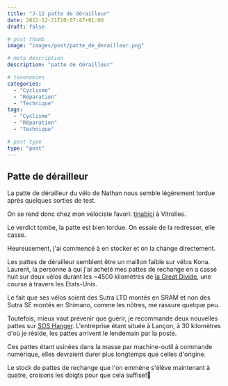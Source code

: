 ```yaml
---
title: "J-12 patte de dérailleur"
date: 2022-12-21T20:07:47+01:00
draft: false

# post thumb
image: "images/post/patte_de_derailleur.png"

# meta description
description: "patte de dérailleur"

# taxonomies
categories: 
  - "Cyclisme"
  - "Réparation"
  - "Technique"
tags:
  - "Cyclisme"
  - "Réparation"
  - "Technique"

# post type
type: "post"
---
```


## Patte de dérailleur

La patte de dérailleur du vélo de Nathan nous semble légèrement tordue après quelques sorties de
test.

On se rend donc chez mon vélociste favori: [tinabici](https://tinabici.com/) à Vitrolles.

Le verdict tombe, la patte est bien tordue. On essaie de la redresser, elle casse.

Heureusement, j'ai commencé à en stocker et on la change directement.

Les pattes de dérailleur semblent être un maillon faible sur vélos Kona. Laurent, la personne à qui
j'ai acheté mes pattes de rechange en a cassé huit sur deux vélos durant les ~4500 kilomètres de
[la Great Divide](http://greatdivideroute.com/), une course à travers les Etats-Unis.

Le fait que ses vélos soient des Sutra LTD montés en SRAM et non des Sutra SE montés en Shimano,
comme les nôtres, me rassure quelque peu.

Toutefois, mieux vaut prévenir que guérir, je recommande deux nouvelles pattes sur
[SOS Hanger](https://soshanger.com/). L'entreprise étant située à Lançon, à 30 kilomètres d'où je
réside, les pattes arrivent le lendemain par la poste.

Ces pattes étant usinées dans la masse par machine-outil à commande numérique, elles devraient durer
plus longtemps que celles d'origine.

Le stock de pattes de rechange que l'on emmène s'élève maintenant à quatre, croisons les doigts
pour que cela suffise!🤞
